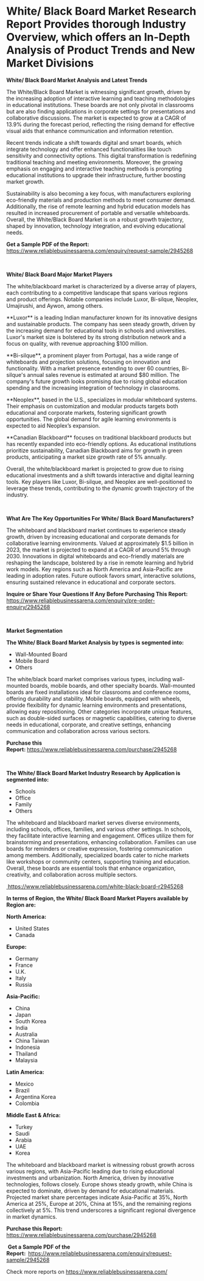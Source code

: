 <p><h1>White/ Black Board Market Research Report Provides thorough Industry Overview, which offers an In-Depth Analysis of Product Trends and New Market Divisions</h1></p><p><strong>White/ Black Board Market Analysis and Latest Trends</strong></p>
<p><p>The White/Black Board Market is witnessing significant growth, driven by the increasing adoption of interactive learning and teaching methodologies in educational institutions. These boards are not only pivotal in classrooms but are also finding applications in corporate settings for presentations and collaborative discussions. The market is expected to grow at a CAGR of 13.9% during the forecast period, reflecting the rising demand for effective visual aids that enhance communication and information retention.</p><p>Recent trends indicate a shift towards digital and smart boards, which integrate technology and offer enhanced functionalities like touch sensitivity and connectivity options. This digital transformation is redefining traditional teaching and meeting environments. Moreover, the growing emphasis on engaging and interactive teaching methods is prompting educational institutions to upgrade their infrastructure, further boosting market growth.</p><p>Sustainability is also becoming a key focus, with manufacturers exploring eco-friendly materials and production methods to meet consumer demand. Additionally, the rise of remote learning and hybrid education models has resulted in increased procurement of portable and versatile whiteboards. Overall, the White/Black Board Market is on a robust growth trajectory, shaped by innovation, technology integration, and evolving educational needs.</p></p>
<p><strong>Get a Sample PDF of the Report:&nbsp;</strong> <a href="https://www.reliablebusinessarena.com/enquiry/request-sample/2945268?utm_campaign=2893&utm_medium=2&utm_source=Github&utm_content=ia&utm_term=11032025&utm_id=white-black-board">https://www.reliablebusinessarena.com/enquiry/request-sample/2945268</a></p>
<p>&nbsp;</p>
<p><strong>White/ Black Board Major Market Players</strong></p>
<p><p>The white/blackboard market is characterized by a diverse array of players, each contributing to a competitive landscape that spans various regions and product offerings. Notable companies include Luxor, Bi-silque, Neoplex, Umajirushi, and Aywon, among others.</p><p>**Luxor** is a leading Indian manufacturer known for its innovative designs and sustainable products. The company has seen steady growth, driven by the increasing demand for educational tools in schools and universities. Luxor's market size is bolstered by its strong distribution network and a focus on quality, with revenue approaching $100 million.</p><p>**Bi-silque**, a prominent player from Portugal, has a wide range of whiteboards and projection solutions, focusing on innovation and functionality. With a market presence extending to over 60 countries, Bi-silque's annual sales revenue is estimated at around $80 million. The company's future growth looks promising due to rising global education spending and the increasing integration of technology in classrooms.</p><p>**Neoplex**, based in the U.S., specializes in modular whiteboard systems. Their emphasis on customization and modular products targets both educational and corporate markets, fostering significant growth opportunities. The global demand for agile learning environments is expected to aid Neoplex’s expansion.</p><p>**Canadian Blackboard** focuses on traditional blackboard products but has recently expanded into eco-friendly options. As educational institutions prioritize sustainability, Canadian Blackboard aims for growth in green products, anticipating a market size growth rate of 5% annually.</p><p>Overall, the white/blackboard market is projected to grow due to rising educational investments and a shift towards interactive and digital learning tools. Key players like Luxor, Bi-silque, and Neoplex are well-positioned to leverage these trends, contributing to the dynamic growth trajectory of the industry.</p></p>
<p>&nbsp;</p>
<p><strong>What Are The Key Opportunities For White/ Black Board Manufacturers?</strong></p>
<p><p>The whiteboard and blackboard market continues to experience steady growth, driven by increasing educational and corporate demands for collaborative learning environments. Valued at approximately $1.5 billion in 2023, the market is projected to expand at a CAGR of around 5% through 2030. Innovations in digital whiteboards and eco-friendly materials are reshaping the landscape, bolstered by a rise in remote learning and hybrid work models. Key regions such as North America and Asia-Pacific are leading in adoption rates. Future outlook favors smart, interactive solutions, ensuring sustained relevance in educational and corporate sectors.</p></p>
<p><strong>Inquire or Share Your Questions If Any Before Purchasing This Report:</strong> <a href="https://www.reliablebusinessarena.com/enquiry/pre-order-enquiry/2945268?utm_campaign=2893&utm_medium=2&utm_source=Github&utm_content=ia&utm_term=11032025&utm_id=white-black-board">https://www.reliablebusinessarena.com/enquiry/pre-order-enquiry/2945268</a></p>
<p>&nbsp;</p>
<p><strong>Market Segmentation</strong></p>
<p><strong>The White/ Black Board Market Analysis by types is segmented into:</strong></p>
<p><ul><li>Wall-Mounted Board</li><li>Mobile Board</li><li>Others</li></ul></p>
<p><p>The white/black board market comprises various types, including wall-mounted boards, mobile boards, and other specialty boards. Wall-mounted boards are fixed installations ideal for classrooms and conference rooms, offering durability and stability. Mobile boards, equipped with wheels, provide flexibility for dynamic learning environments and presentations, allowing easy repositioning. Other categories incorporate unique features, such as double-sided surfaces or magnetic capabilities, catering to diverse needs in educational, corporate, and creative settings, enhancing communication and collaboration across various sectors.</p></p>
<p><strong>Purchase this Report:&nbsp;</strong><a href="https://www.reliablebusinessarena.com/purchase/2945268?utm_campaign=2893&utm_medium=2&utm_source=Github&utm_content=ia&utm_term=11032025&utm_id=white-black-board">https://www.reliablebusinessarena.com/purchase/2945268</a></p>
<p>&nbsp;</p>
<p><strong>The White/ Black Board Market Industry Research by Application is segmented into:</strong></p>
<p><ul><li>Schools</li><li>Office</li><li>Family</li><li>Others</li></ul></p>
<p><p>The whiteboard and blackboard market serves diverse environments, including schools, offices, families, and various other settings. In schools, they facilitate interactive learning and engagement. Offices utilize them for brainstorming and presentations, enhancing collaboration. Families can use boards for reminders or creative expression, fostering communication among members. Additionally, specialized boards cater to niche markets like workshops or community centers, supporting training and education. Overall, these boards are essential tools that enhance organization, creativity, and collaboration across multiple sectors.</p></p>
<p><a href="https://www.reliablebusinessarena.com/white-black-board-r2945268?utm_campaign=2893&utm_medium=2&utm_source=Github&utm_content=ia&utm_term=11032025&utm_id=white-black-board">&nbsp;https://www.reliablebusinessarena.com/white-black-board-r2945268</a></p>
<p><strong>In terms of Region, the White/ Black Board Market Players available by Region are:</strong></p>
<p>
    <p> <strong> North America: </strong>
        <ul>
            <li>United States</li>
            <li>Canada</li>
        </ul>
        </p> 
    <p> <strong> Europe: </strong>
        <ul>
            <li>Germany</li>
            <li>France</li>
            <li>U.K.</li>
            <li>Italy</li>
            <li>Russia</li>
        </ul>
        </p> 
    <p> <strong> Asia-Pacific: </strong>
        <ul>
            <li>China</li>
            <li>Japan</li>
            <li>South Korea</li>
            <li>India</li>
            <li>Australia</li>
            <li>China Taiwan</li>
            <li>Indonesia</li>
            <li>Thailand</li>
            <li>Malaysia</li>
        </ul>
        </p> 
    <p> <strong> Latin America: </strong>
        <ul>
            <li>Mexico</li>
            <li>Brazil</li>
            <li>Argentina Korea</li>
            <li>Colombia</li>
        </ul>
        </p> 
    <p> <strong> Middle East & Africa: </strong>
        <ul>
            <li>Turkey</li>
            <li>Saudi</li>
            <li>Arabia</li>
            <li>UAE</li>
            <li>Korea</li>
        </ul>
    </p>
    </p>
<p><p>The whiteboard and blackboard market is witnessing robust growth across various regions, with Asia-Pacific leading due to rising educational investments and urbanization. North America, driven by innovative technologies, follows closely. Europe shows steady growth, while China is expected to dominate, driven by demand for educational materials. Projected market share percentages indicate Asia-Pacific at 35%, North America at 25%, Europe at 20%, China at 15%, and the remaining regions collectively at 5%. This trend underscores a significant regional divergence in market dynamics.</p></p>
<p><strong>Purchase this Report: </strong><a href="https://www.reliablebusinessarena.com/purchase/2945268?utm_campaign=2893&utm_medium=2&utm_source=Github&utm_content=ia&utm_term=11032025&utm_id=white-black-board">https://www.reliablebusinessarena.com/purchase/2945268</a></p>
<p>&nbsp;<strong>Get a Sample PDF of the Report:&nbsp;&nbsp;</strong><a href="https://www.reliablebusinessarena.com/enquiry/request-sample/2945268?utm_campaign=2893&utm_medium=2&utm_source=Github&utm_content=ia&utm_term=11032025&utm_id=white-black-board">https://www.reliablebusinessarena.com/enquiry/request-sample/2945268</a></p>
<p><strong></strong></p>
<p>Check more reports on <a href="https://www.reliablebusinessarena.com/?utm_campaign=2893&utm_medium=2&utm_source=Github&utm_content=ia&utm_term=11032025&utm_id=white-black-board">https://www.reliablebusinessarena.com/</a></p>